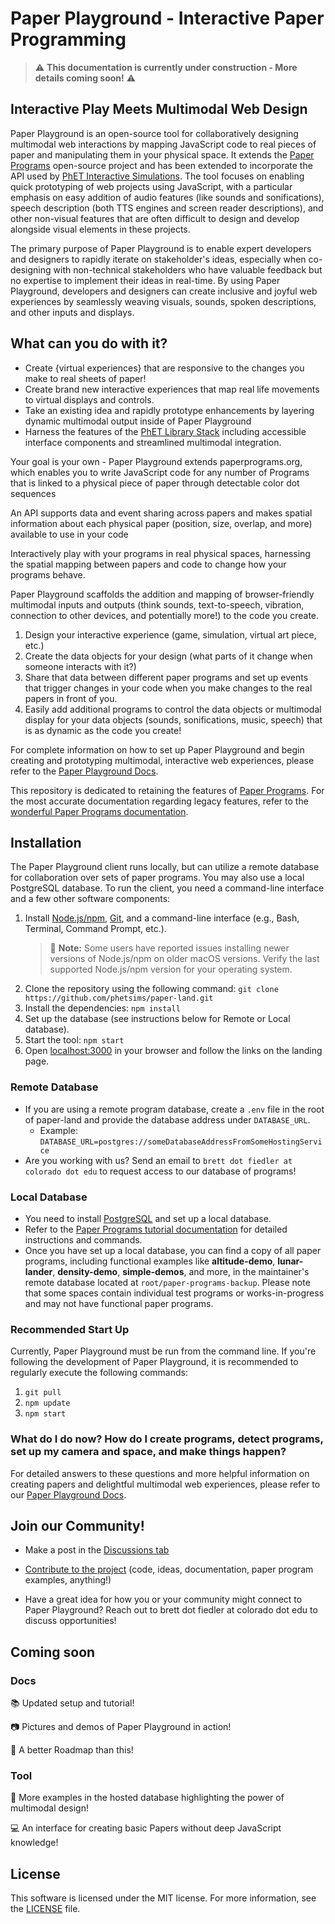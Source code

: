 # Paper Playground - Interactive Paper Programming 

> :warning: **This documentation is currently under construction - More details coming soon!** :warning:

## Interactive Play Meets Multimodal Web Design

Paper Playground is an open-source tool for collaboratively designing multimodal web interactions by mapping JavaScript code to real pieces of paper and manipulating them in your physical space. It extends the [Paper Programs](https://paperprograms.org) open-source project and has been extended to incorporate the API used by [PhET Interactive Simulations](https://www.github.com/phetsims/). The tool focuses on enabling quick prototyping of web projects using JavaScript, with a particular emphasis on easy addition of audio features (like sounds and sonifications), speech description (both TTS engines and screen reader descriptions), and other non-visual features that are often difficult to design and develop alongside visual elements in these projects.

The primary purpose of Paper Playground is to enable expert developers and designers to rapidly iterate on stakeholder's ideas, especially when co-designing with non-technical stakeholders who have valuable feedback but no expertise to implement their ideas in real-time. By using Paper Playground, developers and designers can create inclusive and joyful web experiences by seamlessly weaving visuals, sounds, spoken descriptions, and other inputs and displays.

## What can you do with it?
- Create {virtual experiences} that are responsive to the changes you make to real sheets of paper!
- Create brand new interactive experiences that map real life movements to virtual displays and controls.
- Take an existing idea and rapidly prototype enhancements by layering dynamic multimodal output inside of Paper Playground
- Harness the features of the [PhET Library Stack](https://www.github.com/phetsims/community) including accessible interface components and streamlined multimodal integration.

Your goal is your own - Paper Playground extends paperprograms.org, which enables you to 
write JavaScript code for any number of Programs that is linked to a physical piece of paper through detectable color dot sequences

An API supports data and event sharing across papers and makes spatial information about each physical paper (position, size, overlap, and more) available to use in your code 

Interactively play with your programs in real physical spaces, harnessing the spatial mapping between papers and code to change how your programs behave.

Paper Playground scaffolds the addition and mapping of browser-friendly multimodal inputs and outputs (think sounds, text-to-speech, vibration, connection to other devices, and potentially more!) to the code you create.

1. Design your interactive experience (game, simulation, virtual art piece, etc.)
2. Create the data objects for your design (what parts of it change when someone interacts with it?)
3. Share that data between different paper programs and set up events that trigger changes in your code when you make changes to the real papers in front of you.
4. Easily add additional programs to control the data objects or multimodal display for your data objects (sounds, sonifications, music, speech) that is as dynamic as the code you create!

For complete information on how to set up Paper Playground and begin creating and prototyping multimodal, interactive web experiences, please refer to the [Paper Playground Docs](https://phetsims.github.io/paper-land/).

This repository is dedicated to retaining the features of [Paper Programs](https://paperprograms.org). For the most accurate documentation regarding legacy features, refer to the [wonderful Paper Programs documentation](https://github.com/janpaul123/paperprograms/blob/master/docs/).

## Installation

The Paper Playground client runs locally, but can utilize a remote database for collaboration over sets of paper programs. You may also use a local PostgreSQL database. To run the client, you need a command-line interface and a few other software components:

1. Install [Node.js/npm](https://nodejs.org/en/), [Git](https://git-scm.com/), and a command-line interface (e.g., Bash, Terminal, Command Prompt, etc.).
   > :red_circle: **Note:** Some users have reported issues installing newer versions of Node.js/npm on older macOS versions. Verify the last supported Node.js/npm version for your operating system.
2. Clone the repository using the following command: `git clone https://github.com/phetsims/paper-land.git`
3. Install the dependencies: `npm install`
4. Set up the database (see instructions below for Remote or Local database).
5. Start the tool: `npm start`
6. Open [localhost:3000](http://localhost:3000/) in your browser and follow the links on the landing page.

### Remote Database

- If you are using a remote program database, create a `.env` file in the root of paper-land and provide the database address under `DATABASE_URL`.
  - Example: `DATABASE_URL=postgres://someDatabaseAddressFromSomeHostingService`
- Are you working with us? Send an email to `brett dot fiedler at colorado dot edu` to request access to our database of programs!

### Local Database

- You need to install [PostgreSQL](https://www.postgresql.org/download/) and set up a local database.
- Refer to the [Paper Programs tutorial documentation](https://github.com/janpaul123/paperprograms/blob/master/docs/tutorial.md#optional-setting-up-the-server-locally) for detailed instructions and commands.
- Once you have set up a local database, you can find a copy of all paper programs, including functional examples like **altitude-demo**, **lunar-lander**, **density-demo**, **simple-demos**, and more, in the maintainer's remote database located at `root/paper-programs-backup`. Please note that some spaces contain individual test programs or works-in-progress and may not have functional paper programs.

### Recommended Start Up

Currently, Paper Playground must be run from the command line. If you're following the development of Paper Playground, it is recommended to regularly execute the following commands:

1. `git pull`
2. `npm update`
3. `npm start`

### What do I do now? How do I create programs, detect programs, set up my camera and space, and make things happen?

For detailed answers to these questions and more helpful information on creating papers and delightful multimodal web experiences, please refer to our [Paper Playground Docs](https://phetsims.github.io/paper-land).

## Join our Community! 

- Make a post in the [Discussions tab](https://github.com/phetsims/paper-land/discussions/)
<!-- - Join us on our [Matrix Space](https://matrix.to/#/#interactive-paper-programming:matrix.org) -->
- [Contribute to the project](https://phetsims.github.io/paper-land/CONTRIBUTING/) (code, ideas, documentation, paper program examples, anything!)
<!-- - Join our open design meetings (Tuesdays from 12:00-13:00 Eastern Time). Find the zoom link in our Matrix Design channel. -->
- Have a great idea for how you or your community might connect to Paper Playground? Reach out to brett dot fiedler at colorado dot edu to discuss opportunities!

## Coming soon

### Docs
:books: Updated setup and tutorial!

:camera: Pictures and demos of Paper Playground in action!

:construction: A better Roadmap than this!

### Tool
:page_with_curl: More examples in the hosted database highlighting the power of multimodal design!

:computer: An interface for creating basic Papers without deep JavaScript knowledge!

## License

This software is licensed under the MIT license. For more information, see the [LICENSE](https://github.com/phetsims/paper-land/blob/master/LICENSE) file.

<!-- Features
If Paper Playground has specific features that set it apart or provide unique functionality, you can include a section that highlights these features. For example, if it supports real-time collaboration or has a comprehensive library of pre-built components, you can describe those features in this section.

Demo or Screenshots
Including a section with a demo or screenshots can provide visual context and help users understand the capabilities of Paper Playground. You can showcase examples of paper prototypes created using the tool or provide screenshots of the user interface.

Roadmap
If you have a roadmap for the future development of Paper Playground, it can be useful to share it with users and contributors. This section can outline upcoming features, improvements, or bug fixes that you plan to work on.

Dependencies
If there are specific dependencies or external libraries that Paper Playground relies on, it can be helpful to list them in a dedicated section. Provide instructions on how to install or set up these dependencies if necessary.

API Documentation
If Paper Playground has an API that developers can utilize, you may consider providing API documentation. This can include details about available endpoints, request/response examples, and authentication mechanisms.

Troubleshooting or FAQs
Including a section with common troubleshooting tips or frequently asked questions can assist users in resolving common issues. Provide solutions to known problems or direct users to relevant resources such as forums or support channels. -->